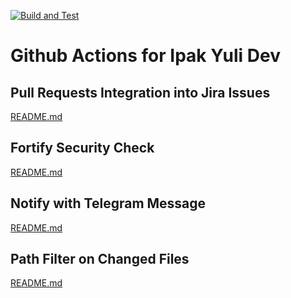 [![Build and Test](https://github.com/ipakyulibank/actions/actions/workflows/jira-ci.yml/badge.svg)](https://github.com/ipakyulibank/actions/actions/workflows/jira-ci.yml)

# Github Actions for Ipak Yuli Dev

## Pull Requests Integration into Jira Issues

[README.md](jira-pull-requests/)

## Fortify Security Check

[README.md](fortify-security-check/)

## Notify with Telegram Message
 
 [README.md](notify/)

 ## Path Filter on Changed Files

 [README.md](path-filter/)